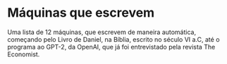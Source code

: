 # Máquinas que escrevem
Uma lista de 12 máquinas, que escrevem de maneira automática, começando pelo Livro de Daniel, na Bíblia, escrito no século VI a.C, até o programa ao GPT-2, da OpenAI, que já foi entrevistado pela revista The Economist.
